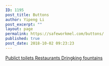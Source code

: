 ```yaml
---
ID: 1195
post_title: Buttons
author: Yipeng Li
post_excerpt: ""
layout: page
permalink: https://safeworkmel.com/buttons/
published: true
post_date: 2018-10-02 09:23:23
---
```

<a href="https://safeworkmel.com/public-toilets/" role="button">
						Publict toilets
					</a>
			<a href="https://safeworkmel.com/restaurants/" role="button">
						Restaurants
					</a>
			<a href="https://safeworkmel.com/drinking-fountains/" role="button">
						Dringking fountains
					</a>